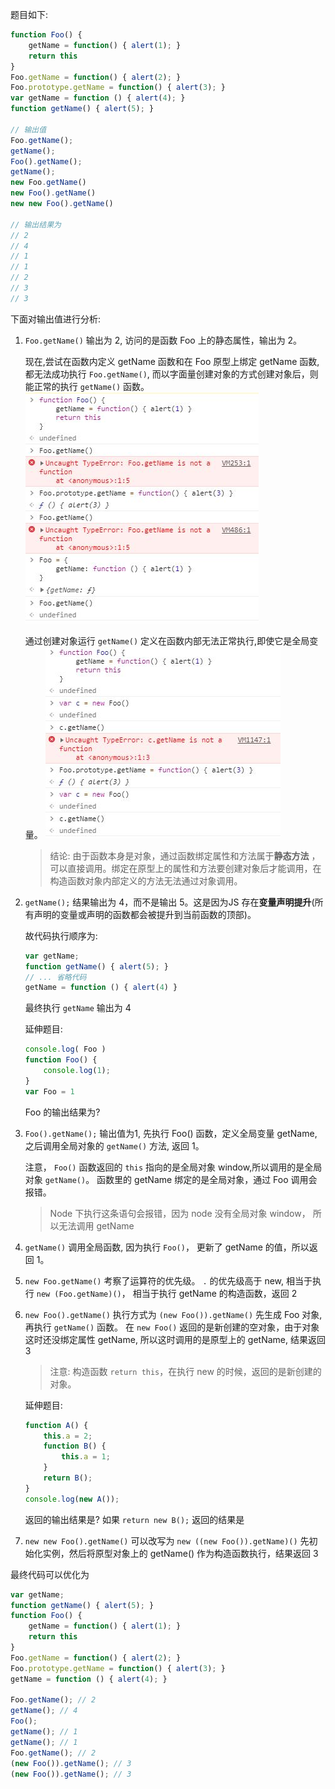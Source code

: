 题目如下:
```js
function Foo() {
    getName = function() { alert(1); }
    return this
}
Foo.getName = function() { alert(2); }
Foo.prototype.getName = function() { alert(3); }
var getName = function () { alert(4); }
function getName() { alert(5); }

// 输出值
Foo.getName();
getName();
Foo().getName();
getName();
new Foo.getName()
new Foo().getName()
new new Foo().getName()

// 输出结果为
// 2
// 4
// 1
// 1
// 2
// 3
// 3
```

下面对输出值进行分析:
1. `Foo.getName()` 输出为 2, 访问的是函数 Foo 上的静态属性，输出为 2。
   
   现在,尝试在函数内定义 getName 函数和在 Foo 原型上绑定 getName 函数, 都无法成功执行 `Foo.getName()`, 而以字面量创建对象的方式创建对象后，则能正常的执行 `getName()` 函数。
   ![尝试](../images/记一道经典的前端题/1.jpg)

   通过创建对象运行 `getName()` 定义在函数内部无法正常执行,即使它是全局变量。
   ![尝试](../images/记一道经典的前端题/2.jpg)

   > 结论: 由于函数本身是对象，通过函数绑定属性和方法属于**静态方法** ，可以直接调用。绑定在原型上的属性和方法要创建对象后才能调用，在构造函数对象内部定义的方法无法通过对象调用。

2. `getName();` 结果输出为 4，而不是输出 5。这是因为JS 存在**变量声明提升**(所有声明的变量或声明的函数都会被提升到当前函数的顶部)。

    故代码执行顺序为:
    ```js
    var getName;
    function getName() { alert(5); }
    // ... 省略代码
    getName = function () { alert(4) }
    ```
    最终执行 `getName` 输出为 4

    延伸题目:
    ```js
    console.log( Foo )
    function Foo() {
        console.log(1);
    }
    var Foo = 1
    ```
    Foo 的输出结果为?

3. `Foo().getName();` 输出值为1, 先执行 Foo() 函数，定义全局变量 getName, 之后调用全局对象的 `getName()` 方法, 返回 1。
   
   注意， `Foo()` 函数返回的 `this` 指向的是全局对象 window,所以调用的是全局对象 `getName()`。 函数里的 getName 绑定的是全局对象，通过 Foo 调用会报错。

   > Node 下执行这条语句会报错，因为 node 没有全局对象 window， 所以无法调用 getName

4. `getName()` 调用全局函数, 因为执行 `Foo()`， 更新了 getName 的值，所以返回 1。
5. `new Foo.getName()` 考察了运算符的优先级。 `.` 的优先级高于 new, 相当于执行 `new (Foo.getName)()`， 相当于执行 getName 的构造函数，返回 2
6. `new Foo().getName()` 执行方式为 `(new Foo()).getName()` 先生成 Foo 对象, 再执行 `getName()` 函数。 在 `new Foo()` 返回的是新创建的空对象，由于对象这时还没绑定属性 getName, 所以这时调用的是原型上的 getName, 结果返回3 

    > 注意: 构造函数 `return this`，在执行 new 的时候，返回的是新创建的对象。

    延伸题目:
    ```js
    function A() {
        this.a = 2;
        function B() {
            this.a = 1;
        }
        return B();
    }
    console.log(new A());
    ```
    返回的输出结果是? 如果 `return new B();` 返回的结果是
7. `new new Foo().getName()` 可以改写为 `new ((new Foo()).getName)()` 先初始化实例，然后将原型对象上的 getName() 作为构造函数执行，结果返回 3

最终代码可以优化为
```js
var getName;
function getName() { alert(5); }
function Foo() {
    getName = function() { alert(1); }
    return this
}
Foo.getName = function() { alert(2); }
Foo.prototype.getName = function() { alert(3); }
getName = function () { alert(4); }

Foo.getName(); // 2
getName(); // 4
Foo();
getName(); // 1
getName(); // 1
Foo.getName(); // 2
(new Foo()).getName(); // 3
(new Foo()).getName(); // 3
```